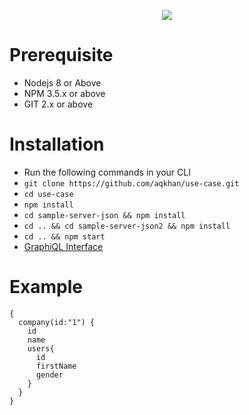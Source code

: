 <p align="center"> 
<img src="https://signatureteam.com/wp-content/themes/singature_theme/images/xsignature_logo.png.pagespeed.ic.gpF041yZfm.webp">
</p>

# Prerequisite
* Nodejs 8 or Above
* NPM 3.5.x or above
* GIT 2.x or above

# Installation
* Run the following commands in your CLI
* `git clone https://github.com/aqkhan/use-case.git`
* `cd use-case`
* `npm install`
* `cd sample-server-json && npm install`
* `cd .. && cd sample-server-json2 && npm install`
* `cd .. && npm start`
* [GraphiQL Interface](http://localhost:9999/graphql)

# Example
````
{
  company(id:"1") {
    id
    name
    users{
      id
      firstName
      gender
    }
  }
}
````